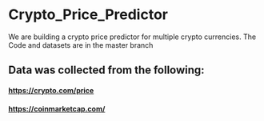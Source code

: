 # Crypto_Price_Predictor
We are building a crypto price predictor for multiple crypto currencies. The Code and datasets are in the master branch
## Data was collected from the following:
#### https://crypto.com/price
#### https://coinmarketcap.com/

